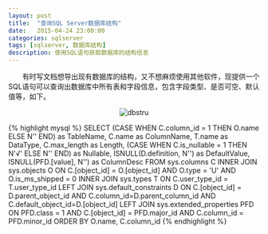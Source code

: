 ```yaml
---
layout: post
title:  "查询SQL Server数据库结构"
date:   2015-04-24 23:00:00
categories: sqlserver
tags: [sqlserver, 数据库结构]
description: 使用SQL语句获取数据库的结构信息
---
```


&emsp;&emsp;有时写文档想导出现有数据库的结构，又不想麻烦使用其他软件，现提供一个SQL语句可以查询出数据库中所有表和字段信息，包含字段类型、是否可空、默认值等，如下。<!--more-->

<div style="text-align: center;">
<img style="max-width:100%;" src="http://i1373.photobucket.com/albums/ag384/abel_liu/GitHub/dbstruc_zpsdhzbewsv.jpg" border="0" alt="dbstru"/>
</div>

{% highlight mysql %}
SELECT
    (CASE WHEN C.column_id = 1 THEN O.name ELSE N'' END) as TableName,
    C.name as ColumnName,
    T.name as DataType,
    C.max_length as Length,
    (CASE WHEN C.is_nullable = 1 THEN N'√' ELSE N'' END) as Nullable,
    ISNULL(D.definition, N'') as DefaultValue,
    ISNULL(PFD.[value], N'') as ColumnDesc
FROM sys.columns C
	INNER JOIN sys.objects O
        ON C.[object_id] = O.[object_id]
            AND O.type = 'U'
            AND O.is_ms_shipped = 0
    INNER JOIN sys.types T
        ON C.user_type_id = T.user_type_id
    LEFT JOIN sys.default_constraints D
        ON C.[object_id] = D.parent_object_id
            AND C.column_id=D.parent_column_id
            AND C.default_object_id=D.[object_id]
    LEFT JOIN sys.extended_properties PFD
        ON PFD.class = 1 
            AND C.[object_id] = PFD.major_id 
            AND C.column_id = PFD.minor_id
ORDER BY O.name, C.column_id
{% endhighlight %}
